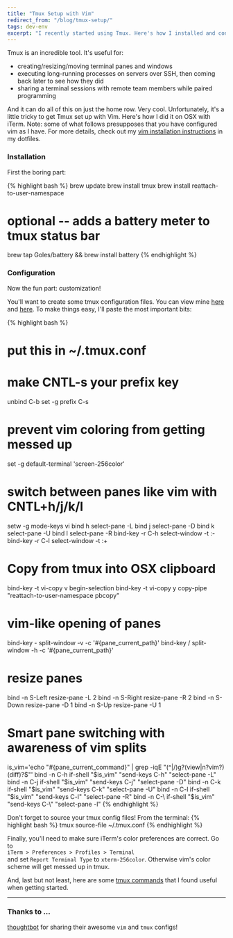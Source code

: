 ```yaml
---
title: "Tmux Setup with Vim"
redirect_from: "/blog/tmux-setup/"
tags: dev-env
excerpt: "I recently started using Tmux. Here's how I installed and configured it to play nicely with Vim."
---
```


Tmux is an incredible tool. It's useful for:

* creating/resizing/moving terminal panes and windows
* executing long-running processes on servers over SSH, then coming back later
  to see how they did
* sharing a terminal sessions with remote team members while paired programming

And it can do all of this on just the home row. Very cool. Unfortunately, it's a little tricky to get Tmux set up with Vim. Here's how I
did it on OSX with iTerm.
Note: some of what follows presupposes that you have configured vim as I have.
For more details, check out my [vim installation instructions](https://github.com/davidlaprade/dotfiles/#vim-installationupdate) in my dotfiles.

### Installation

First the boring part:

{% highlight bash %}
brew update
brew install tmux
brew install reattach-to-user-namespace
# optional -- adds a battery meter to tmux status bar
brew tap Goles/battery && brew install battery
{% endhighlight %}

### Configuration

Now the fun part: customization!

You'll want to create some tmux configuration files. You can view mine
[here](https://github.com/davidlaprade/dotfiles/blob/master/.tmux.conf) and
[here](https://github.com/davidlaprade/dotfiles/blob/master/.tmux.conf.local).
To make things easy, I'll paste the most important bits:


{% highlight bash %}
# put this in ~/.tmux.conf

# make CNTL-s your prefix key
unbind C-b
set -g prefix C-s

# prevent vim coloring from getting messed up
set -g default-terminal 'screen-256color'

# switch between panes like vim with CNTL+h/j/k/l
setw -g mode-keys vi
bind h select-pane -L
bind j select-pane -D
bind k select-pane -U
bind l select-pane -R
bind-key -r C-h select-window -t :-
bind-key -r C-l select-window -t :+

# Copy from tmux into OSX clipboard
bind-key -t vi-copy v begin-selection
bind-key -t vi-copy y copy-pipe "reattach-to-user-namespace pbcopy"

# vim-like opening of panes
bind-key - split-window -v -c '#{pane_current_path}'
bind-key / split-window -h -c '#{pane_current_path}'

# resize panes
bind -n S-Left resize-pane -L 2
bind -n S-Right resize-pane -R 2
bind -n S-Down resize-pane -D 1
bind -n S-Up resize-pane -U 1

# Smart pane switching with awareness of vim splits
is_vim='echo "#{pane_current_command}" | grep -iqE
"(^|\/)g?(view|n?vim?)(diff)?$"'
bind -n C-h if-shell "$is_vim" "send-keys C-h" "select-pane -L"
bind -n C-j if-shell "$is_vim" "send-keys C-j" "select-pane -D"
bind -n C-k if-shell "$is_vim" "send-keys C-k" "select-pane -U"
bind -n C-l if-shell "$is_vim" "send-keys C-l" "select-pane -R"
bind -n C-\ if-shell "$is_vim" "send-keys C-\\" "select-pane -l"
{% endhighlight %}

Don't forget to source your tmux config files! From the terminal:
{% highlight bash %}
tmux source-file ~/.tmux.conf
{% endhighlight %}

Finally, you'll need to make sure iTerm's color preferences are correct. Go to
<br/>
`iTerm > Preferences > Profiles > Terminal`
<br/>
and set `Report Terminal Type` to `xterm-256color`.
Otherwise vim's color scheme will get messed up in tmux.

And, last but not least, here are some [tmux commands](https://gist.github.com/davidlaprade/0c54559e9e1007e6aa5b) that I found useful when getting started.


--------------------------

### Thanks to ...

[thoughtbot](https://github.com/thoughtbot/dotfiles) for sharing their awesome `vim` and `tmux` configs!
